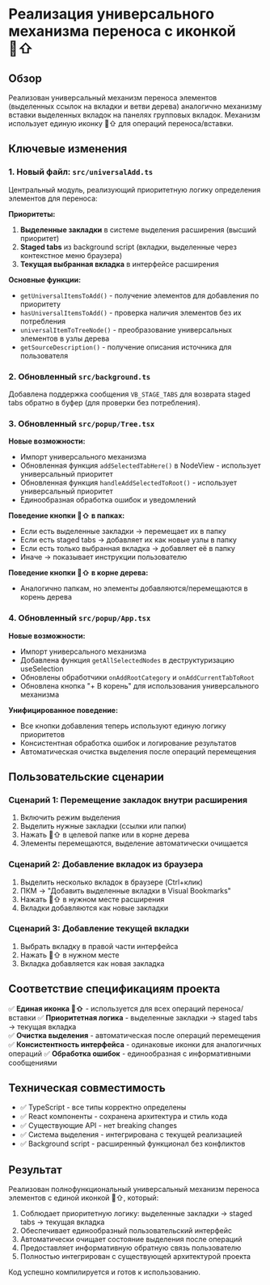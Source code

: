 # Реализация универсального механизма переноса с иконкой 🔗⇧

## Обзор

Реализован универсальный механизм переноса элементов (выделенных ссылок на вкладки и ветви дерева) аналогично механизму вставки выделенных вкладок на панелях групповых вкладок. Механизм использует единую иконку 🔗⇧ для операций переноса/вставки.

## Ключевые изменения

### 1. Новый файл: `src/universalAdd.ts`

Центральный модуль, реализующий приоритетную логику определения элементов для переноса:

**Приоритеты:**
1. **Выделенные закладки** в системе выделения расширения (высший приоритет)
2. **Staged tabs** из background script (вкладки, выделенные через контекстное меню браузера)
3. **Текущая выбранная вкладка** в интерфейсе расширения

**Основные функции:**
- `getUniversalItemsToAdd()` - получение элементов для добавления по приоритету
- `hasUniversalItemsToAdd()` - проверка наличия элементов без их потребления
- `universalItemToTreeNode()` - преобразование универсальных элементов в узлы дерева
- `getSourceDescription()` - получение описания источника для пользователя

### 2. Обновленный `src/background.ts`

Добавлена поддержка сообщения `VB_STAGE_TABS` для возврата staged tabs обратно в буфер (для проверки без потребления).

### 3. Обновленный `src/popup/Tree.tsx`

**Новые возможности:**
- Импорт универсального механизма
- Обновленная функция `addSelectedTabHere()` в NodeView - использует универсальный приоритет
- Обновленная функция `handleAddSelectedToRoot()` - использует универсальный приоритет
- Единообразная обработка ошибок и уведомлений

**Поведение кнопки 🔗⇧ в папках:**
- Если есть выделенные закладки → перемещает их в папку
- Если есть staged tabs → добавляет их как новые узлы в папку
- Если есть только выбранная вкладка → добавляет её в папку
- Иначе → показывает инструкции пользователю

**Поведение кнопки 🔗⇧ в корне дерева:**
- Аналогично папкам, но элементы добавляются/перемещаются в корень дерева

### 4. Обновленный `src/popup/App.tsx`

**Новые возможности:**
- Импорт универсального механизма
- Добавлена функция `getAllSelectedNodes` в деструктуризацию useSelection
- Обновлены обработчики `onAddRootCategory` и `onAddCurrentTabToRoot`
- Обновлена кнопка "+ В корень" для использования универсального механизма

**Унифицированное поведение:**
- Все кнопки добавления теперь используют единую логику приоритетов
- Консистентная обработка ошибок и логирование результатов
- Автоматическая очистка выделения после операций перемещения

## Пользовательские сценарии

### Сценарий 1: Перемещение закладок внутри расширения
1. Включить режим выделения
2. Выделить нужные закладки (ссылки или папки)
3. Нажать 🔗⇧ в целевой папке или в корне дерева
4. Элементы перемещаются, выделение автоматически очищается

### Сценарий 2: Добавление вкладок из браузера
1. Выделить несколько вкладок в браузере (Ctrl+клик)
2. ПКМ → "Добавить выделенные вкладки в Visual Bookmarks"
3. Нажать 🔗⇧ в нужном месте расширения
4. Вкладки добавляются как новые закладки

### Сценарий 3: Добавление текущей вкладки
1. Выбрать вкладку в правой части интерфейса
2. Нажать 🔗⇧ в нужном месте
3. Вкладка добавляется как новая закладка

## Соответствие спецификациям проекта

✅ **Единая иконка 🔗⇧** - используется для всех операций переноса/вставки
✅ **Приоритетная логика** - выделенные закладки → staged tabs → текущая вкладка  
✅ **Очистка выделения** - автоматическая после операций перемещения
✅ **Консистентность интерфейса** - одинаковые иконки для аналогичных операций
✅ **Обработка ошибок** - единообразная с информативными сообщениями

## Техническая совместимость

- ✅ TypeScript - все типы корректно определены
- ✅ React компоненты - сохранена архитектура и стиль кода
- ✅ Существующие API - нет breaking changes
- ✅ Система выделения - интегрирована с текущей реализацией
- ✅ Background script - расширенный функционал без конфликтов

## Результат

Реализован полнофункциональный универсальный механизм переноса элементов с единой иконкой 🔗⇧, который:

1. Соблюдает приоритетную логику: выделенные закладки → staged tabs → текущая вкладка
2. Обеспечивает единообразный пользовательский интерфейс
3. Автоматически очищает состояние выделения после операций
4. Предоставляет информативную обратную связь пользователю
5. Полностью интегрирован с существующей архитектурой проекта

Код успешно компилируется и готов к использованию.